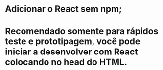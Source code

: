 # Adicionar o React sem npm;
# Recomendado somente para rápidos teste e prototipagem, você pode iniciar a desenvolver com React colocando no head do HTML.